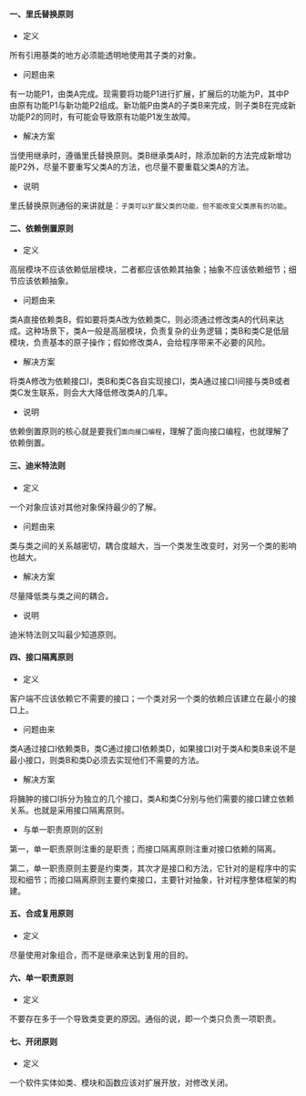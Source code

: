 #### 一、里氏替换原则

* 定义

所有引用基类的地方必须能透明地使用其子类的对象。

* 问题由来

有一功能P1，由类A完成。现需要将功能P1进行扩展，扩展后的功能为P，其中P由原有功能P1与新功能P2组成。新功能P由类A的子类B来完成，则子类B在完成新功能P2的同时，有可能会导致原有功能P1发生故障。

* 解决方案

当使用继承时，遵循里氏替换原则。类B继承类A时，除添加新的方法完成新增功能P2外，尽量不要重写父类A的方法，也尽量不要重载父类A的方法。

* 说明

里氏替换原则通俗的来讲就是：`子类可以扩展父类的功能，但不能改变父类原有的功能`。

#### 二、依赖倒置原则

* 定义

高层模块不应该依赖低层模块，二者都应该依赖其抽象；抽象不应该依赖细节；细节应该依赖抽象。

* 问题由来

类A直接依赖类B，假如要将类A改为依赖类C，则必须通过修改类A的代码来达成。这种场景下，类A一般是高层模块，负责复杂的业务逻辑；类B和类C是低层模块，负责基本的原子操作；假如修改类A，会给程序带来不必要的风险。

* 解决方案

将类A修改为依赖接口I，类B和类C各自实现接口I，类A通过接口I间接与类B或者类C发生联系，则会大大降低修改类A的几率。

* 说明

依赖倒置原则的核心就是要我们`面向接口编程`，理解了面向接口编程，也就理解了依赖倒置。

#### 三、迪米特法则

* 定义

一个对象应该对其他对象保持最少的了解。

* 问题由来

类与类之间的关系越密切，耦合度越大，当一个类发生改变时，对另一个类的影响也越大。

* 解决方案

尽量降低类与类之间的耦合。

* 说明

迪米特法则又叫最少知道原则。

#### 四、接口隔离原则

* 定义
 
客户端不应该依赖它不需要的接口；一个类对另一个类的依赖应该建立在最小的接口上。

* 问题由来

类A通过接口I依赖类B，类C通过接口I依赖类D，如果接口I对于类A和类B来说不是最小接口，则类B和类D必须去实现他们不需要的方法。

* 解决方案

将臃肿的接口I拆分为独立的几个接口，类A和类C分别与他们需要的接口建立依赖关系。也就是采用接口隔离原则。

* 与单一职责原则的区别

第一，单一职责原则注重的是职责；而接口隔离原则注重对接口依赖的隔离。

第二，单一职责原则主要是约束类，其次才是接口和方法，它针对的是程序中的实现和细节；而接口隔离原则主要约束接口，主要针对抽象，针对程序整体框架的构建。

#### 五、合成复用原则

* 定义

尽量使用对象组合，而不是继承来达到复用的目的。

#### 六、单一职责原则

* 定义

不要存在多于一个导致类变更的原因。通俗的说，即一个类只负责一项职责。

#### 七、开闭原则

* 定义

一个软件实体如类、模块和函数应该对扩展开放，对修改关闭。


